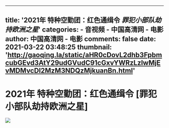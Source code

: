 
---
title: '2021年 特种空勤团：红色通缉令 _罪犯小部队劫持欧洲之星_'
categories: 
    - 音视频
    - 中国高清网 - 电影
author: 中国高清网 - 电影
comments: false
date: 2021-03-22 03:48:25
thumbnail: 'http://gaoqing.la/static/aHR0cDovL2dhb3FpbmcubGEvd3AtY29udGVudC91cGxvYWRzLzIwMjEvMDMvcDI2MzM3NDQzMjkuanBn.html'
---

<div>   
<h1>2021年 特种空勤团：红色通缉令 [罪犯小部队劫持欧洲之星]</h1>
                    <img src="http://gaoqing.la/static/aHR0cDovL2dhb3FpbmcubGEvd3AtY29udGVudC91cGxvYWRzLzIwMjEvMDMvcDI2MzM3NDQzMjkuanBn.html" referrerpolicy="no-referrer">  
</div>
            